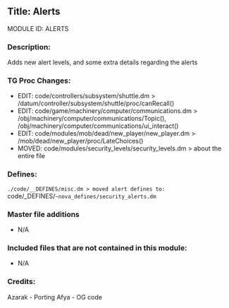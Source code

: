 ## Title: Alerts

MODULE ID: ALERTS

### Description:

Adds new alert levels, and some extra details regarding the alerts

### TG Proc Changes:

- EDIT: code/controllers/subsystem/shuttle.dm > /datum/controller/subsystem/shuttle/proc/canRecall()
- EDIT: code/game/machinery/computer/communications.dm > /obj/machinery/computer/communications/Topic(), /obj/machinery/computer/communications/ui_interact()
- EDIT: code/modules/mob/dead/new_player/new_player.dm > /mob/dead/new_player/proc/LateChoices()
- MOVED: code/modules/security_levels/security_levels.dm > about the entire file

### Defines:

`./code/__DEFINES/misc.dm > moved alert defines to: `code/_DEFINES/`~nova_defines/security_alerts.dm`

### Master file additions

- N/A

### Included files that are not contained in this module:

- N/A

### Credits:

Azarak - Porting
Afya - OG code
